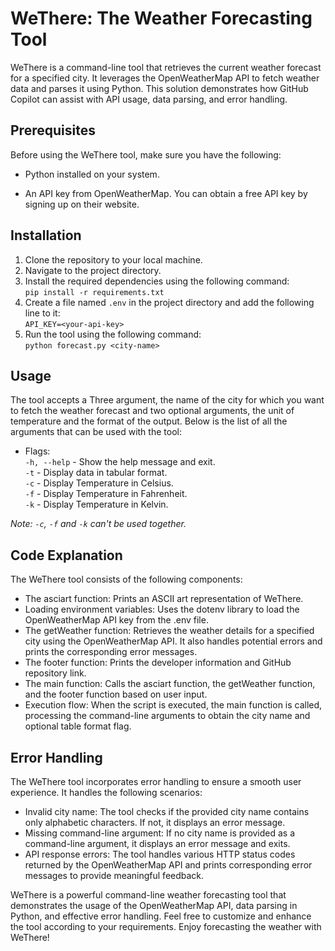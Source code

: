 # WeThere: The Weather Forecasting Tool
WeThere is a command-line tool that retrieves the current weather forecast for a specified city. It leverages the OpenWeatherMap API to fetch weather data and parses it using Python. This solution demonstrates how GitHub Copilot can assist with API usage, data parsing, and error handling.

## Prerequisites
Before using the WeThere tool, make sure you have the following:

* Python installed on your system.

* An API key from OpenWeatherMap. You can obtain a free API key by signing up on their website.

## Installation
1. Clone the repository to your local machine.
2. Navigate to the project directory.
3. Install the required dependencies using the following command: <br>
`
pip install -r requirements.txt
`
4. Create a file named `.env` in the project directory and add the following line to it: <br>
`
API_KEY=<your-api-key>
`
5. Run the tool using the following command: <br>
`
python forecast.py <city-name>
`

## Usage
The tool accepts a Three argument, the name of the city for which you want to fetch the weather forecast and two optional arguments, the unit of temperature and the format of the output. Below is the list of all the arguments that can be used with the tool:

* Flags: <br>
`-h, --help` - Show the help message and exit. <br>
`-t` - Display data in tabular format. <br>
`-c` - Display Temperature in Celsius. <br>
`-f` - Display Temperature in Fahrenheit. <br>
`-k` - Display Temperature in Kelvin. <br>

*Note: `-c`, `-f` and `-k` can't be used together.*

## Code Explanation
The WeThere tool consists of the following components:

* The asciart function: Prints an ASCII art representation of WeThere.
* Loading environment variables: Uses the dotenv library to load the OpenWeatherMap API key from the .env file.
* The getWeather function: Retrieves the weather details for a specified city using the OpenWeatherMap API. It also handles potential errors and prints the corresponding error messages.
* The footer function: Prints the developer information and GitHub repository link.
* The main function: Calls the asciart function, the getWeather function, and the footer function based on user input.
* Execution flow: When the script is executed, the main function is called, processing the command-line arguments to obtain the city name and optional table format flag.

## Error Handling
The WeThere tool incorporates error handling to ensure a smooth user experience. It handles the following scenarios:

* Invalid city name: The tool checks if the provided city name contains only alphabetic characters. If not, it displays an error message.
* Missing command-line argument: If no city name is provided as a command-line argument, it displays an error message and exits.
* API response errors: The tool handles various HTTP status codes returned by the OpenWeatherMap API and prints corresponding error messages to provide meaningful feedback.

WeThere is a powerful command-line weather forecasting tool that demonstrates the usage of the OpenWeatherMap API, data parsing in Python, and effective error handling. Feel free to customize and enhance the tool according to your requirements. Enjoy forecasting the weather with WeThere!